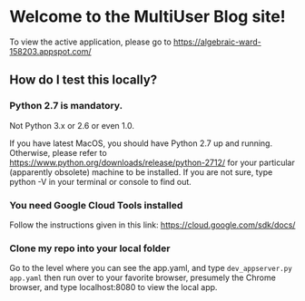 # Welcome to the MultiUser Blog site!
To view the active application, please go to <https://algebraic-ward-158203.appspot.com/>

## How do I test this locally?
### Python 2.7 is mandatory.
  Not Python 3.x or 2.6 or even 1.0.

If you have latest MacOS, you should have Python 2.7 up and running.  Otherwise, please refer to <https://www.python.org/downloads/release/python-2712/> for your particular (apparently obsolete) machine to be installed.  If you are not sure, type python -V in your terminal or console to find out.

### You need Google Cloud Tools installed
Follow the instructions given in this link: <https://cloud.google.com/sdk/docs/>


### Clone my repo into your local folder

Go to the level where you can see the app.yaml, and type ```dev_appserver.py app.yaml``` then run over to your favorite browser, presumely the Chrome browser, and type localhost:8080 to view the local app.
